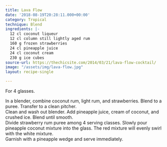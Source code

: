 ```yaml
---
title: Lava Flow
date: '2018-08-19T20:28:11.000+00:00'
category: Tropical
technique: Blend
ingredients: |-
  12 cl coconut liqueur
  12 cl column still lightly aged rum
  160 g frozen strawberries
  24 cl pineapple juice
  24 cl coconut cream
  230 g ice cubes
source-url: https://thechicsite.com/2014/03/21/lava-flow-cocktail/
image: "/assets/img/lava-flow.jpg"
layout: recipe-single

---
```

For 4 glasses.

In a blender, combine coconut rum, light rum, and strawberries. Blend to a puree. Transfer to a clean pitcher.  
Clean and wash out blender. Add pineapple juice, cream of coconut, and crushed ice. Blend until smooth.  
Divide strawberry rum puree among 4 serving classes. Slowly pour pineapple coconut mixture into the glass. The red mixture will evenly swirl with the white mixture.  
Garnish with a pineapple wedge and serve immediately.